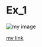 # Ex_1

![my image](https://img-9gag-fun.9cache.com/photo/aGd7e5w_700b.jpg)


[my link](https://9gag.com/)

